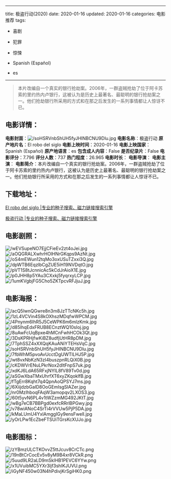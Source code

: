 
---
title: 极盗行动(2020)
date: 2020-01-16
updated: 2020-01-16
categories: 电影推荐
tags:
- 喜剧
- 犯罪
- 惊悚

- Spanish (Español)
- es
---


> 本片改编自一个真实的银行抢劫案。2006年，一群盗贼抢劫了位于阿卡苏索的里约热内卢银行，这被认为是历史上最著名、最聪明的银行抢劫案之一。他们抢劫银行所采用的方式和在那之后发生的一系列事情都让人惊讶不已。

## **电影详情**：

**电影封面**：<img src="https://image.tmdb.org/t/p/w200/soHSRVnbShUH5fyJHINBCNU9Dlu.jpg" alt="/soHSRVnbShUH5fyJHINBCNU9Dlu.jpg" title="/soHSRVnbShUH5fyJHINBCNU9Dlu.jpg">
**电影名称**：极盗行动
**原产地片名**：El robo del siglo
**电影上映时间**：2020-01-16
**电影上映国家**：Spanish (Español)
**原产地语言**：es
**包含成人内容**：False
**是否纪录片**：False
**电影评分**：7.796
**评分人数**：737
**热门程度**：26.965
**电影时长**：
**电影导演**：
**电影主演**：
**电影简介**：本片改编自一个真实的银行抢劫案。2006年，一群盗贼抢劫了位于阿卡苏索的里约热内卢银行，这被认为是历史上最著名、最聪明的银行抢劫案之一。他们抢劫银行所采用的方式和在那之后发生的一系列事情都让人惊讶不已。

## **下载地址**：
[El robo del siglo |专业的种子搜索、磁力链接搜索引擎](https://movie.amd794.com:2083/?search=El%20robo%20del%20siglo&ordering=&mode=match_phrase&page_size=10&page=1)

[极盗行动 |专业的种子搜索、磁力链接搜索引擎](https://movie.amd794.com:2083/?search=%E6%9E%81%E7%9B%97%E8%A1%8C%E5%8A%A8&ordering=&mode=match_phrase&page_size=10&page=1)
 

## **电影剧照**：
<img src="https://image.tmdb.org/t/p/original/wEVSupeNO7EjjCFieEv2zt4oJei.jpg" alt="/wEVSupeNO7EjjCFieEv2zt4oJei.jpg" title="/wEVSupeNO7EjjCFieEv2zt4oJei.jpg"><img src="https://image.tmdb.org/t/p/original/aOQGRALXwhrHOlHNrGKqps9AzNt.jpg" alt="/aOQGRALXwhrHOlHNrGKqps9AzNt.jpg" title="/aOQGRALXwhrHOlHNrGKqps9AzNt.jpg"><img src="https://image.tmdb.org/t/p/original/oS4mEWun12tqMo3oxUSuTZxxi3Q.jpg" alt="/oS4mEWun12tqMo3oxUSuTZxxi3Q.jpg" title="/oS4mEWun12tqMo3oxUSuTZxxi3Q.jpg"><img src="https://image.tmdb.org/t/p/original/dpWTB6EqzlbCgZUE5iH19NVDqtO.jpg" alt="/dpWTB6EqzlbCgZUE5iH19NVDqtO.jpg" title="/dpWTB6EqzlbCgZUE5iH19NVDqtO.jpg"><img src="https://image.tmdb.org/t/p/original/pVT1S8tJcnnicAc5kCdJrAioX1E.jpg" alt="/pVT1S8tJcnnicAc5kCdJrAioX1E.jpg" title="/pVT1S8tJcnnicAc5kCdJrAioX1E.jpg"><img src="https://image.tmdb.org/t/p/original/p0JHH8p5YAu3CXxkj5fyqrxyLCP.jpg" alt="/p0JHH8p5YAu3CXxkj5fyqrxyLCP.jpg" title="/p0JHH8p5YAu3CXxkj5fyqrxyLCP.jpg"><img src="https://image.tmdb.org/t/p/original/1umKVgbjFG5Cho5ZKTpcvRFJjuJ.jpg" alt="/1umKVgbjFG5Cho5ZKTpcvRFJjuJ.jpg" title="/1umKVgbjFG5Cho5ZKTpcvRFJjuJ.jpg">

## **电影海报**：
<img src="https://image.tmdb.org/t/p/original/acQ5lwnQGwre8n3m8JzTTcNKc5h.jpg" alt="/acQ5lwnQGwre8n3m8JzTTcNKc5h.jpg" title="/acQ5lwnQGwre8n3m8JzTTcNKc5h.jpg"><img src="https://image.tmdb.org/t/p/original/1zL4VCVin4S8kOXhszMDqfwWPCM.jpg" alt="/1zL4VCVin4S8kOXhszMDqfwWPCM.jpg" title="/1zL4VCVin4S8kOXhszMDqfwWPCM.jpg"><img src="https://image.tmdb.org/t/p/original/4Pnynm6IhR5J5CeWPK6m6mlzKmk.jpg" alt="/4Pnynm6IhR5J5CeWPK6m6mlzKmk.jpg" title="/4Pnynm6IhR5J5CeWPK6m6mlzKmk.jpg"><img src="https://image.tmdb.org/t/p/original/d85lhqEdxFRUB8ECnztWQ10sIoj.jpg" alt="/d85lhqEdxFRUB8ECnztWQ10sIoj.jpg" title="/d85lhqEdxFRUB8ECnztWQ10sIoj.jpg"><img src="https://image.tmdb.org/t/p/original/8uAwFcUqBpxe4hMCnFwhHCOk3Qt.jpg" alt="/8uAwFcUqBpxe4hMCnFwhHCOk3Qt.jpg" title="/8uAwFcUqBpxe4hMCnFwhHCOk3Qt.jpg"><img src="https://image.tmdb.org/t/p/original/3DsKPRHjfwKiBZ8udfjUtHR8pDM.jpg" alt="/3DsKPRHjfwKiBZ8udfjUtHR8pDM.jpg" title="/3DsKPRHjfwKiBZ8udfjUtHR8pDM.jpg"><img src="https://image.tmdb.org/t/p/original/7TphSSZ4xXXQqKAuANiYTEHsVqC.jpg" alt="/7TphSSZ4xXXQqKAuANiYTEHsVqC.jpg" title="/7TphSSZ4xXXQqKAuANiYTEHsVqC.jpg"><img src="https://image.tmdb.org/t/p/original/soHSRVnbShUH5fyJHINBCNU9Dlu.jpg" alt="/soHSRVnbShUH5fyJHINBCNU9Dlu.jpg" title="/soHSRVnbShUH5fyJHINBCNU9Dlu.jpg"><img src="https://image.tmdb.org/t/p/original/7fbWhM5pvoAvUcctDgUWTlLHJ5P.jpg" alt="/7fbWhM5pvoAvUcctDgUWTlLHJ5P.jpg" title="/7fbWhM5pvoAvUcctDgUWTlLHJ5P.jpg"><img src="https://image.tmdb.org/t/p/original/wt8vxNbKzN3zI4buszpnRLQiX0B.jpg" alt="/wt8vxNbKzN3zI4buszpnRLQiX0B.jpg" title="/wt8vxNbKzN3zI4buszpnRLQiX0B.jpg"><img src="https://image.tmdb.org/t/p/original/cKDWVrENuLPkrNox2dltFnpS7uk.jpg" alt="/cKDWVrENuLPkrNox2dltFnpS7uk.jpg" title="/cKDWVrENuLPkrNox2dltFnpS7uk.jpg"><img src="https://image.tmdb.org/t/p/original/xdKJ6LdA65RFxjNYIL8fV89Tv0d.jpg" alt="/xdKJ6LdA65RFxjNYIL8fV89Tv0d.jpg" title="/xdKJ6LdA65RFxjNYIL8fV89Tv0d.jpg"><img src="https://image.tmdb.org/t/p/original/aSGwXbaTMxUhrfXT6xyZKqoklfB.jpg" alt="/aSGwXbaTMxUhrfXT6xyZKqoklfB.jpg" title="/aSGwXbaTMxUhrfXT6xyZKqoklfB.jpg"><img src="https://image.tmdb.org/t/p/original/fTgErr8Kqht7q4QpnAoQPSYJ7ms.jpg" alt="/fTgErr8Kqht7q4QpnAoQPSYJ7ms.jpg" title="/fTgErr8Kqht7q4QpnAoQPSYJ7ms.jpg"><img src="https://image.tmdb.org/t/p/original/6XiijdzbGaID8OoGEmIsgSlAZer.jpg" alt="/6XiijdzbGaID8OoGEmIsgSlAZer.jpg" title="/6XiijdzbGaID8OoGEmIsgSlAZer.jpg"><img src="https://image.tmdb.org/t/p/original/nr0MzIhboqFAqW3amopqv2LXOS3.jpg" alt="/nr0MzIhboqFAqW3amopqv2LXOS3.jpg" title="/nr0MzIhboqFAqW3amopqv2LXOS3.jpg"><img src="https://image.tmdb.org/t/p/original/60t5yvN6PL4v1tWZzmMG492JKtT.jpg" alt="/60t5yvN6PL4v1tWZzmMG492JKtT.jpg" title="/60t5yvN6PL4v1tWZzmMG492JKtT.jpg"><img src="https://image.tmdb.org/t/p/original/wBg7eCB7BBPgd0exfcRRrlBPGwy.jpg" alt="/wBg7eCB7BBPgd0exfcRRrlBPGwy.jpg" title="/wBg7eCB7BBPgd0exfcRRrlBPGwy.jpg"><img src="https://image.tmdb.org/t/p/original/v78wiANoC4SrTi4rVVUw5PjP5DA.jpg" alt="/v78wiANoC4SrTi4rVVUw5PjP5DA.jpg" title="/v78wiANoC4SrTi4rVVUw5PjP5DA.jpg"><img src="https://image.tmdb.org/t/p/original/kMaLUmU4YxlAmggIGy9ensFwelI.jpg" alt="/kMaLUmU4YxlAmggIGy9ensFwelI.jpg" title="/kMaLUmU4YxlAmggIGy9ensFwelI.jpg"><img src="https://image.tmdb.org/t/p/original/yOrLPw1EcZbeFTSUiTGrsKcXUJo.jpg" alt="/yOrLPw1EcZbeFTSUiTGrsKcXUJo.jpg" title="/yOrLPw1EcZbeFTSUiTGrsKcXUJo.jpg">

## **电影图标**：
<img src="https://image.tmdb.org/t/p/original/zYBmzULCTKOvvZ5ttJcuv8CrCTc.png" alt="/zYBmzULCTKOvvZ5ttJcuv8CrCTc.png" title="/zYBmzULCTKOvvZ5ttJcuv8CrCTc.png"><img src="https://image.tmdb.org/t/p/original/19nBtCrCocEv5v8yM9B4xr8VCkR.png" alt="/19nBtCrCocEv5v8yM9B4xr8VCkR.png" title="/19nBtCrCocEv5v8yM9B4xr8VCkR.png"><img src="https://image.tmdb.org/t/p/original/5uud9LR2aLD9mSkIHB1PEVC6YYw.png" alt="/5uud9LR2aLD9mSkIHB1PEVC6YYw.png" title="/5uud9LR2aLD9mSkIHB1PEVC6YYw.png"><img src="https://image.tmdb.org/t/p/original/x1UVuibMC5YXr3ljf3shIKJUVU.png" alt="/x1UVuibMC5YXr3ljf3shIKJUVU.png" title="/x1UVuibMC5YXr3ljf3shIKJUVU.png"><img src="https://image.tmdb.org/t/p/original/iGyNF450w03N4hPdivjKrSgiHK0.png" alt="/iGyNF450w03N4hPdivjKrSgiHK0.png" title="/iGyNF450w03N4hPdivjKrSgiHK0.png">
